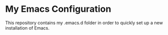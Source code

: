 # My Emacs Configuration

This repository contains my .emacs.d folder in order to quickly set up a new installation of Emacs.
